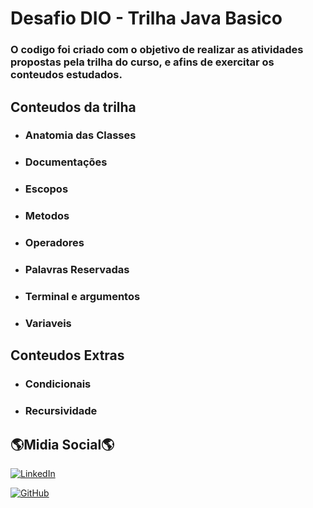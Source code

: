 # Desafio DIO - Trilha Java Basico

### O codigo foi criado com o objetivo de realizar as atividades propostas pela trilha do curso, e afins de exercitar os conteudos estudados.

## Conteudos da trilha

- ### Anatomia das Classes

- ### Documentações

- ### Escopos

- ### Metodos

- ### Operadores

- ### Palavras Reservadas

- ### Terminal e argumentos

- ### Variaveis

## Conteudos Extras

- ### Condicionais

- ### Recursividade

## 🌎Midia Social🌎

[![LinkedIn](https://img.shields.io/badge/LinkedIn-0077B5?style=for-the-badge&logo=linkedin&logoColor=white)](https://www.linkedin.com/in/gustavo-rodrigues-2b2927226/)

[![GitHub](https://img.shields.io/badge/GitHub-100000?style=for-the-badge&logo=github&logoColor=white)](https://github.com/GustaDX)
